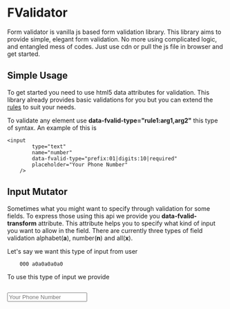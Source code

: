 # FValidator

Form validator is vanilla js based form validation library. This library aims to provide simple,
elegant form validation. No more using complicated logic, and entangled mess of codes. Just use
cdn or pull the js file in browser and get started.




## Simple Usage

To get started you need to use html5 data attributes for validation. This library already provides
basic validations for you but you can extend the [rules](https://github.com/retroace/FValidator/blob/master/docs/Rule.md) to suit your needs.

To validate any element use **data-fvalid-type="rule1:arg1,arg2"** this type of syntax. An example
of this is

```
<input 
        type="text" 
        name="number"
		data-fvalid-type="prefix:01|digits:10|required" 
		placeholder="Your Phone Number"
	/>
```

## Input Mutator

Sometimes what you might want to specify through validation for some fields. To express those using this
api we provide you **data-fvalid-transform** attribute. This attribute helps you to specify what kind of input
you want to allow in the field. There are currently three types of field validation alphabet(**a**), number(**n**)
and all(**x**). 

Let's say we want this type of input from user
```
	000 a0a0a0a0a0
``` 
To use this type of input we provide 

```

```
<input 
    type="text" 
	data-fvalid-transform="NNN ANANANANAN"
	placeholder="Your Phone Number"
/>
```
```
